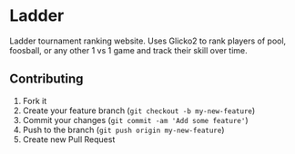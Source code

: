 # Ladder

Ladder tournament ranking website. Uses Glicko2 to rank players of pool, foosball, or any other 1 vs 1 game and track their skill over time.

## Contributing

1. Fork it
2. Create your feature branch (`git checkout -b my-new-feature`)
3. Commit your changes (`git commit -am 'Add some feature'`)
4. Push to the branch (`git push origin my-new-feature`)
5. Create new Pull Request
